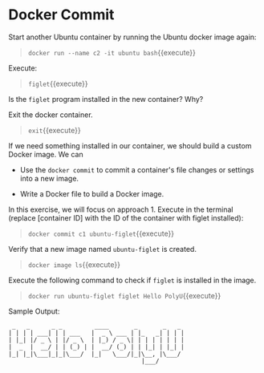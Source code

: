 # Docker Commit

Start another Ubuntu container by running the Ubuntu docker image again:

> `docker run --name c2 -it ubuntu bash`{{execute}}

Execute:

> `figlet`{{execute}}

Is the `figlet` program installed in the new container? Why?

Exit the docker container.

> `exit`{{execute}}

If we need something installed in our container, we should build a custom Docker image. We can

* Use  the `docker commit`  to commit a container's file changes or settings into a new image. 

* Write a Docker file to build a Docker image. 

In this exercise, we will focus on approach 1. Execute in the terminal (replace [container ID] with the ID of the container with figlet installed):

> `docker commit c1 ubuntu-figlet`{{execute}}

Verify that a new image named  `ubuntu-figlet` is created.

> `docker image ls`{{execute}}

Execute the following  command to check if `figlet` is installed in the image.

> `docker run ubuntu-figlet figlet Hello PolyU`{{execute}}

Sample Output:

```
 _   _      _ _         ____       _       _   _ 
| | | | ___| | | ___   |  _ \ ___ | |_   _| | | |
| |_| |/ _ \ | |/ _ \  | |_) / _ \| | | | | | | |
|  _  |  __/ | | (_) | |  __/ (_) | | |_| | |_| |
|_| |_|\___|_|_|\___/  |_|   \___/|_|\__, |\___/ 
                                     |___/       
```